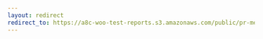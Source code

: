 ```yaml
---
layout: redirect
redirect_to: https://a8c-woo-test-reports.s3.amazonaws.com/public/pr-merge/38640/api/index.html
---
```

